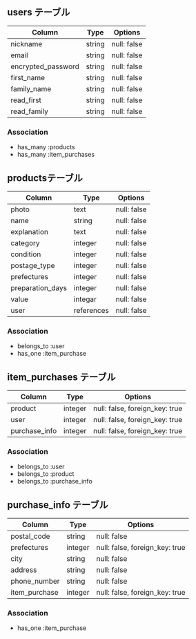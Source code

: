 ## users テーブル

| Column              | Type   | Options     |
| ------------------  | ------ | ----------- |
| nickname            | string | null: false |
| email               | string | null: false |
| encrypted_password  | string | null: false |
| first_name          | string | null: false |
| family_name         | string | null: false |
| read_first          | string | null: false |
| read_family         | string | null: false |

### Association

- has_many :products
- has_many :item_purchases

##  productsテーブル

| Column              | Type       | Options     |
| ------------------  | ------     | ----------- |
| photo               | text       | null: false |
| name                | string     | null: false |
| explanation         | text       | null: false |
| category            | integer    | null: false |
| condition           | integer    | null: false |
| postage_type        | integer    | null: false |
| prefectures         | integer    | null: false |
| preparation_days    | integer    | null: false |
| value               | integar    | null: false |
| user                | references | null: false | 

### Association

- belongs_to :user
- has_one :item_purchase

## item_purchases テーブル
| Column        | Type    | Options                        |
| ------------- | ------- | ------------------------------ |
| product       | integer | null: false, foreign_key: true |
| user          | integer | null: false, foreign_key: true |
| purchase_info | integer | null: false, foreign_key: true |

### Association

- belongs_to :user
- belongs_to :product
- belongs_to :purchase_info

## purchase_info テーブル

| Column        | Type       | Options                        |
| ------------- | ---------- | ------------------------------ |
| postal_code   | string     | null: false                    |
| prefectures   | integer    | null: false, foreign_key: true |
| city          | string     | null: false                    |
| address       | string     | null: false                    |
| phone_number  | string     | null: false                    |
| item_purchase | integer    | null: false, foreign_key: true |

### Association

- has_one :item_purchase